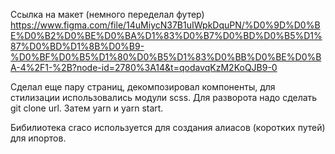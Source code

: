 Ссылка на макет (немного переделал футер)
https://www.figma.com/file/14uMiycN37B1uIWpkDquPN/%D0%9D%D0%BE%D0%B2%D0%BE%D0%BA%D1%83%D0%B7%D0%BD%D0%B5%D1%87%D0%BD%D1%8B%D0%B9-%D0%BF%D0%B5%D1%80%D0%B5%D1%83%D0%BB%D0%BE%D0%BA-4%2F1-%2B?node-id=2780%3A14&t=qodavqKzM2KoQJB9-0

Сделал еще пару страниц, декомпозировал компоненты, для стилизации использовались модули scss.
Для разворота надо сделать git clone url.
Затем yarn и yarn start.

Бибилиотека craco используется для создания алиасов (коротких путей) для ипортов.
